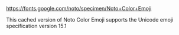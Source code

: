 https://fonts.google.com/noto/specimen/Noto+Color+Emoji

This cached version of Noto Color Emoji supports the Unicode emoji specification
version 15.1

